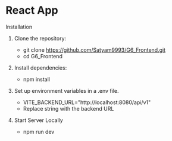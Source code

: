 # React App
Installation
1. Clone the repository:
    - git clone https://github.com/Satyam9993/G6_Frontend.git
    - cd G6_Frontend

2. Install dependencies:
    - npm install


3. Set up environment variables in a .env file.
    - VITE_BACKEND_URL="http://localhost:8080/api/v1"
    - Replace string with the backend URL

4. Start Server Locally
    - npm run dev
